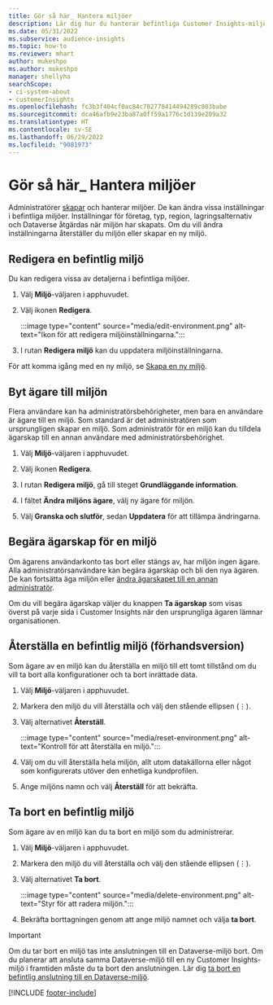 ```yaml
---
title: Gör så här_ Hantera miljöer
description: Lär dig hur du hanterar befintliga Customer Insights-miljöer som administratör.
ms.date: 05/31/2022
ms.subservice: audience-insights
ms.topic: how-to
ms.reviewer: mhart
author: mukeshpo
ms.author: mukeshpo
manager: shellyha
searchScope:
- ci-system-about
- customerInsights
ms.openlocfilehash: fc3b3f404cf0ac84c782778414494289c803babe
ms.sourcegitcommit: dca46afb9e23ba87a0ff59a1776c1d139e209a32
ms.translationtype: HT
ms.contentlocale: sv-SE
ms.lasthandoff: 06/29/2022
ms.locfileid: "9081973"
---
```

# <a name="how-to-manage-environments"></a>Gör så här_ Hantera miljöer

Administratörer [skapar](create-environment.md) och hanterar miljöer. De kan ändra vissa inställningar i befintliga miljöer. Inställningar för företag, typ, region, lagringsalternativ och Dataverse åtgärdas när miljön har skapats. Om du vill ändra inställningarna återställer du miljön eller skapar en ny miljö.

## <a name="edit-an-existing-environment"></a>Redigera en befintlig miljö

Du kan redigera vissa av detaljerna i befintliga miljöer.

1. Välj **Miljö**-väljaren i apphuvudet.

1. Välj ikonen **Redigera**.

   :::image type="content" source="media/edit-environment.png" alt-text="Ikon för att redigera miljöinställningarna.":::

1. I rutan **Redigera miljö** kan du uppdatera miljöinställningarna.

För att komma igång med en ny miljö, se [Skapa en ny miljö](create-environment.md).

## <a name="change-the-owner-of-an-environment"></a>Byt ägare till miljön

Flera användare kan ha administratörsbehörigheter, men bara en användare är ägare till en miljö. Som standard är det administratören som ursprungligen skapar en miljö. Som administratör för en miljö kan du tilldela ägarskap till en annan användare med administratörsbehörighet.

1. Välj **Miljö**-väljaren i apphuvudet.

1. Välj ikonen **Redigera**.

1. I rutan **Redigera miljö**, gå till steget **Grundläggande information**.

1. I fältet **Ändra miljöns ägare**, välj ny ägare för miljön.  

1. Välj **Granska och slutför**, sedan **Uppdatera** för att tillämpa ändringarna.

## <a name="claim-ownership-of-an-environment"></a>Begära ägarskap för en miljö

Om ägarens användarkonto tas bort eller stängs av, har miljön ingen ägare. Alla administratörsanvändare kan begära ägarskap och bli den nya ägaren. De kan fortsätta äga miljön eller [ändra ägarskapet till en annan administratör](#change-the-owner-of-an-environment).

Om du vill begära ägarskap väljer du knappen **Ta ägarskap** som visas överst på varje sida i Customer Insights när den ursprungliga ägaren lämnar organisationen.

## <a name="reset-an-existing-environment-preview"></a>Återställa en befintlig miljö (förhandsversion)

Som ägare av en miljö kan du återställa en miljö till ett tomt tillstånd om du vill ta bort alla konfigurationer och ta bort inrättade data.

1. Välj **Miljö**-väljaren i apphuvudet.

1. Markera den miljö du vill återställa och välj den stående ellipsen (&vellip;).

1. Välj alternativet **Återställ**.

   :::image type="content" source="media/reset-environment.png" alt-text="Kontroll för att återställa en miljö.":::

1. Välj om du vill återställa hela miljön, allt utom datakällorna eller något som konfigurerats utöver den enhetliga kundprofilen.

1. Ange miljöns namn och välj **Återställ** för att bekräfta.

## <a name="delete-an-existing-environment"></a>Ta bort en befintlig miljö

Som ägare av en miljö kan du ta bort en miljö som du administrerar.

1. Välj **Miljö**-väljaren i apphuvudet.

1. Markera den miljö du vill återställa och välj den stående ellipsen (&vellip;). 

1. Välj alternativet **Ta bort**.

   :::image type="content" source="media/delete-environment.png" alt-text="Styr för att radera miljön.":::

1. Bekräfta borttagningen genom att ange miljö namnet och välja **ta bort**.

> [!IMPORTANT]
> Om du tar bort en miljö tas inte anslutningen till en Dataverse-miljö bort. Om du planerar att ansluta samma Dataverse-miljö till en ny Customer Insights-miljö i framtiden måste du ta bort den anslutningen. Lär dig [ta bort en befintlig anslutning till en Dataverse-miljö](customer-insights-dataverse.md#remove-an-existing-connection-to-a-dataverse-environment).

[!INCLUDE [footer-include](includes/footer-banner.md)]
